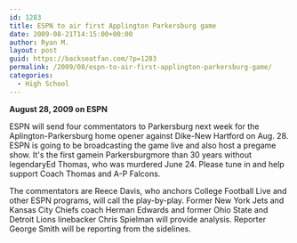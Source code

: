 ```yaml
---
id: 1283
title: ESPN to air first Applington Parkersburg game
date: 2009-08-21T14:15:00+00:00
author: Ryan M.
layout: post
guid: https://backseatfan.com/?p=1283
permalink: /2009/08/espn-to-air-first-applington-parkersburg-game/
categories:
  - High School
---
```


<div class="entry">
  <p>
    <strong>August 28, 2009 on ESPN</strong>
  </p>

  <p>
    ESPN will send four commentators to Parkersburg next week for the Aplington-Parkersburg home opener against Dike-New Hartford on Aug. 28. ESPN is going to be broadcasting the game live and also host a pregame show. It's the first gamein Parkersburgmore than 30 years without legendaryEd Thomas, who was murdered June 24. Please tune in and help support Coach Thomas and A-P Falcons.
  </p>

  <p>
    The commentators are Reece Davis, who anchors College Football Live and other ESPN programs, will call the play-by-play. Former New York Jets and Kansas City Chiefs coach Herman Edwards and former Ohio State and Detroit Lions linebacker Chris Spielman will provide analysis. Reporter George Smith will be reporting from the sidelines.
  </p>
</div>
